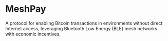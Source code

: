 # MeshPay

A protocol for enabling Bitcoin transactions in environments without direct Internet access, leveraging Bluetooth Low Energy (BLE) mesh networks with economic incentives.
